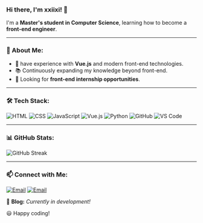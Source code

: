 ### Hi there, I'm xxiixi! 👋

I'm a **Master's student in Computer Science**,  learning how to become a **front-end engineer**. 

---

### 🚀 About Me:
- 🎯 have experience with **Vue.js** and modern front-end technologies.
- 📚 Continuously expanding my knowledge beyond front-end.
- 🔎 Looking for **front-end internship opportunities**.

---

### 🛠️ Tech Stack:
![HTML](https://img.shields.io/badge/-HTML5-E34F26?style=flat&logo=html5&logoColor=white)
![CSS](https://img.shields.io/badge/-CSS3-1572B6?style=flat&logo=css3&logoColor=white)
![JavaScript](https://img.shields.io/badge/-JavaScript-F7DF1E?style=flat&logo=javascript&logoColor=black)
![Vue.js](https://img.shields.io/badge/-Vue.js-42b883?style=flat&logo=vue.js&logoColor=white)
![Python](https://img.shields.io/badge/-Python-3776AB?style=flat&logo=python&logoColor=white)
![GitHub](https://img.shields.io/badge/-GitHub-181717?style=flat&logo=github&logoColor=white)
![VS Code](https://img.shields.io/badge/-VS%20Code-007ACC?style=flat&logo=visual-studio-code&logoColor=white)

---

### 📊 GitHub Stats:
![GitHub Streak](https://github-readme-streak-stats.herokuapp.com/?user=xxiixi&theme=radical)

---


### 📫 Connect with Me:
[![Email](https://img.shields.io/badge/-School%20Email-D14836?style=flat&logo=gmail&logoColor=white)](mailto:xwang3234@garech.edu)
[![Email](https://img.shields.io/badge/-Personal%20Email-D14836?style=flat&logo=gmail&logoColor=white)](mailto:scyxw5@gmail.com)

🚀 **Blog:** _Currently in development!_

😃 Happy coding!

